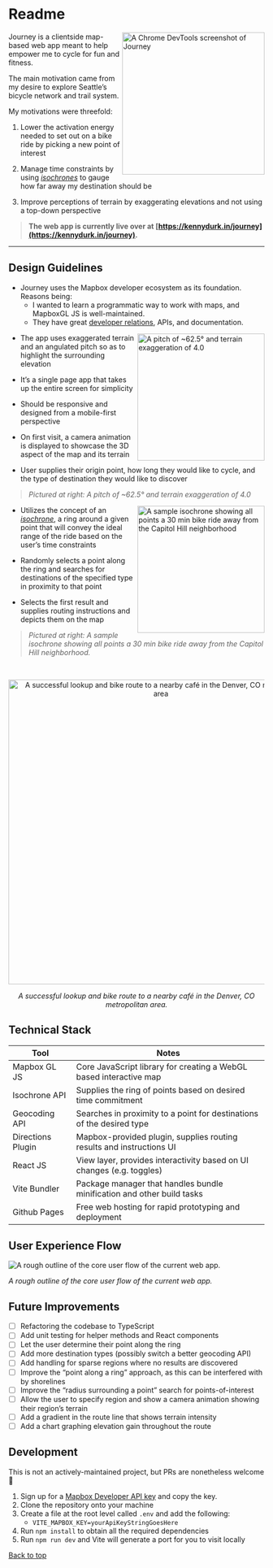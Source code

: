# Readme

<img src="https://github.com/kennydurkin/journey/assets/5722340/ef207bbb-5ff0-4894-a898-2ecaa10c1e36" alt="A Chrome DevTools screenshot of Journey" width=280 align="right"/>

Journey is a clientside map-based web app meant to help empower me to cycle for fun and fitness. 

The main motivation came from my desire to explore Seattle’s bicycle network and trail system.

My motivations were threefold:
1. Lower the activation energy needed to set out on a bike ride by picking a new point of interest

2. Manage time constraints by using [*isochrones*](https://wiki.openstreetmap.org/wiki/Isochrone) to gauge how far away my destination should be

3. Improve perceptions of terrain by exaggerating elevations and not using a top-down perspective

> **The web app is currently live over at [https://kennydurk.in/journey](https://kennydurk.in/journey).**

<hr/>

## Design Guidelines

- Journey uses the Mapbox developer ecosystem as its foundation. Reasons being:
    - I wanted to learn a programmatic way to work with maps, and MapboxGL JS is well-maintained.
    - They have great [developer relations](https://www.mapbox.com/developers), APIs, and  documentation.


<img alt="A pitch of ~62.5° and terrain exaggeration of 4.0" src="https://github.com/kennydurkin/journey/assets/5722340/9bf9a285-5eb0-41fa-a06f-2a447fce5cfb" align="right" width=250/>

- The app uses exaggerated terrain and an angulated pitch so as to highlight the surrounding elevation

- It’s a single page app that takes up the entire screen for simplicity

- Should be responsive and designed from a mobile-first perspective

- On first visit, a camera animation is displayed to showcase the 3D aspect of the map and its terrain

- User supplies their origin point, how long they would like to cycle, and the type of destination they would like to discover


>*Pictured at right: A pitch of ~62.5° and terrain exaggeration of 4.0*

<img alt="A sample isochrone showing all points a 30 min bike ride away from the Capitol Hill neighborhood" src="https://github.com/kennydurkin/journey/assets/5722340/a739ebdc-66ee-4379-9d9a-72b5728090aa" align="right" width=250/>


- Utilizes the concept of an [*isochrone*](https://wiki.openstreetmap.org/wiki/Isochrone), a ring around a given point that will convey the ideal range of the ride based on the user’s time constraints

- Randomly selects a point along the ring and searches for destinations of the specified type in proximity to that point

- Selects the first result and supplies routing instructions and depicts them on the map

>*Pictured at right: A sample isochrone showing all points a 30 min bike ride away from the Capitol Hill neighborhood.*

<br/>

<p align="center">
    <img alt="A successful lookup and bike route to a nearby café in the Denver, CO metropolitan area" src="https://github.com/kennydurkin/journey/assets/5722340/0bdd2e7e-be09-4984-9551-e97257cb366f" height=600/>
    <p align="center"><i>A successful lookup and bike route to a nearby café in the Denver, CO metropolitan area.</i></p>
</p>

## Technical Stack

| Tool | Notes |
| --- | --- |
| Mapbox GL JS | Core JavaScript library for creating a WebGL based interactive map |
| Isochrone API | Supplies the ring of points based on desired time commitment |
| Geocoding API | Searches in proximity to a point for destinations of the desired type |
| Directions Plugin | Mapbox-provided plugin, supplies routing results and instructions UI |
| React JS | View layer, provides interactivity based on UI changes (e.g. toggles) |
| Vite Bundler | Package manager that handles bundle minification and other build tasks |
| Github Pages | Free web hosting for rapid prototyping and deployment |

## User Experience Flow

![*A rough outline of the core user flow of the current web app.*](https://github.com/kennydurkin/journey/assets/5722340/24f0a1f7-5d54-4130-af5e-d63e66c7fdbf)

*A rough outline of the core user flow of the current web app.*

## Future Improvements

- [ ]  Refactoring the codebase to TypeScript
- [ ]  Add unit testing for helper methods and React components
- [ ]  Let the user determine their point along the ring
- [ ]  Add more destination types (possibly switch a better geocoding API)
- [ ]  Add handling for sparse regions where no results are discovered
- [ ]  Improve the “point along a ring” approach, as this can be interfered with by shorelines
- [ ]  Improve the “radius surrounding a point” search for points-of-interest
- [ ]  Allow the user to specify region and show a camera animation showing their region’s terrain
- [ ]  Add a gradient in the route line that shows terrain intensity
- [ ]  Add a chart graphing elevation gain throughout the route

## Development

This is not an actively-maintained project, but PRs are nonetheless welcome 🙂

1. Sign up for a [Mapbox Developer API key](https://account.mapbox.com/access-tokens/) and copy the key.
2. Clone the repository onto your machine
3. Create a file at the root level called `.env` and add the following:
    - `VITE_MAPBOX_KEY=yourApiKeyStringGoesHere`
4. Run `npm install` to obtain all the required dependencies
5. Run `npm run dev` and Vite will generate a port for you to visit locally

[Back to top](#)
